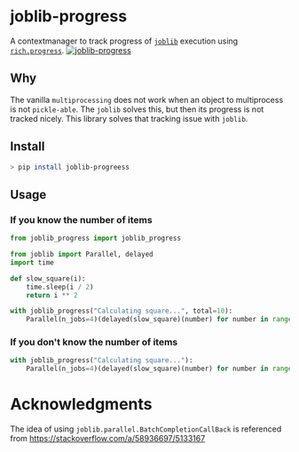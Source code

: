 # joblib-progress
A contextmanager to track progress of [`joblib`](https://joblib.readthedocs.io) execution using [`rich.progress`](https://rich.readthedocs.io).
[![joblib-progress](https://asciinema.org/a/Ufe9v8MKfxIzMuvlv2IwCk29l.svg)](https://asciinema.org/a/Ufe9v8MKfxIzMuvlv2IwCk29l)

## Why
The vanilla `multiprocessing` does not work when an object to multiprocess is not `pickle-able`. The `joblib` solves this, but then its progress is not tracked nicely. This library solves that tracking issue with `joblib`.

## Install
```bash
> pip install joblib-progreess
```

## Usage
### If you know the number of items
```python
from joblib_progress import joblib_progress

from joblib import Parallel, delayed
import time

def slow_square(i):
    time.sleep(i / 2)
    return i ** 2

with joblib_progress("Calculating square...", total=10):
    Parallel(n_jobs=4)(delayed(slow_square)(number) for number in range(10))
```

### If you don't know the number of items
```python
with joblib_progress("Calculating square..."):
    Parallel(n_jobs=4)(delayed(slow_square)(number) for number in range(10))
```

# Acknowledgments
The idea of using `joblib.parallel.BatchCompletionCallBack` is referenced from https://stackoverflow.com/a/58936697/5133167
